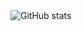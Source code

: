 <!-- ### Hi there 👋 -->

<!--
**thomas861205/thomas861205** is a ✨ _special_ ✨ repository because its `README.md` (this file) appears on your GitHub profile.

Here are some ideas to get you started:

- 🔭 I’m currently working on ...
- 🌱 I’m currently learning ...
- 👯 I’m looking to collaborate on ...
- 🤔 I’m looking for help with ...
- 💬 Ask me about ...
- 📫 How to reach me: ...
- 😄 Pronouns: ...
- ⚡ Fun fact: ...
-->

<!-- [![GitHub stats](https://github-readme-stats.vercel.app/api?username=thomas861205&count_private=true&show_icons=true&theme=midnight=purple)](https://github.com/anuraghazra/github-readme-stats) -->

<img align="left" alt="GitHub stats" src="https://github-readme-stats.vercel.app/api?username=thomas861205&count_private=true&show_icons=true&theme=midnight=purple"/>
